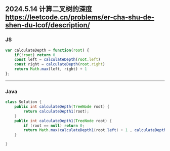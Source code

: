 2024.5.14 计算二叉树的深度 https://leetcode.cn/problems/er-cha-shu-de-shen-du-lcof/description/
-----------------------------------------------------------------------------------------------

### JS

```js
var calculateDepth = function(root) {
    if(!root) return 0
    const left = calculateDepth(root.left)
    const right = calculateDepth(root.right)
    return Math.max(left, right) + 1
};
```

---

### Java

```java
class Solution {
    public int calculateDepth(TreeNode root) {
        return calculateDepth1(root);
    }
    public int calculateDepth1(TreeNode root) {
        if (root == null) return 0;
        return Math.max(calculateDepth1(root.left) + 1 , calculateDepth1(root.right) + 1);
    }

}
```
